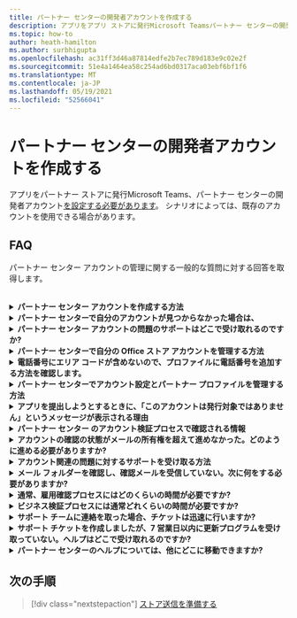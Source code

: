 ```yaml
---
title: パートナー センターの開発者アカウントを作成する
description: アプリをアプリ ストアに発行Microsoft Teamsパートナー センターの開発者アカウントが必要です。
ms.topic: how-to
author: heath-hamilton
ms.author: surbhigupta
ms.openlocfilehash: ac31ff3d46a87814edfe2b7ec789d183e9c02e2f
ms.sourcegitcommit: 51e4a1464ea58c254ad6bd0317aca03ebf6bf1f6
ms.translationtype: MT
ms.contentlocale: ja-JP
ms.lasthandoff: 05/19/2021
ms.locfileid: "52566041"
---
```

# <a name="create-a-partner-center-developer-account"></a>パートナー センターの開発者アカウントを作成する

アプリをパートナー ストアに発行Microsoft Teams、パートナー センターの開発者アカウント[を設定する必要があります](/office/dev/store/open-a-developer-account)。 シナリオによっては、既存のアカウントを使用できる場合があります。

## <a name="faq"></a>FAQ

パートナー センター アカウントの管理に関する一般的な質問に対する回答を取得します。

<br>

<details>

<summary><b>パートナー センター アカウントを作成する方法</b></summary>

パートナー センター アカウントは、次のいずれかの方法で作成できます。

* パートナー センターを使い、Microsoft ネットワーク アカウントを持ってない場合は、[パートナー センターの登録] ページ [を使用してアカウントを作成します](/office/dev/store/open-a-developer-account#create-an-account-using-the-partner-center-enrollment-page)。
* 既に Microsoft パートナー ネットワークに登録している場合は、既存の Microsoft パートナー センターの登録を使用して、パートナー センターから直接アカウント [を作成します](/office/dev/store/open-a-developer-account#create-an-account-using-an-existing-partner-center-enrollment)。

<br>

</details>

<details>

<summary><b>パートナー センターで自分のアカウントが見つからなかった場合は、</b></summary>

パートナー センターの [サポート チケットを開き、](https://partner.microsoft.com/support/v2/?stage=1) 次の項目を選択します。

| メニュー | オプション |
| -------   | -------  |
|カテゴリ| 商用マーケットプレース|
| トピック | 一般的な Marketplace のヘルプと使い方に関する質問 |
| サブトピック| Office アドイン |

<br>

</details>

<details>

<summary><b>パートナー センター アカウントの問題のサポートはどこで受け取れるのですか?</b></summary>

発行元 [のサポート ページにアクセスして](https://aka.ms/marketplacepublishersupport) 、問題を検索します。 ガイダンスが役に立たなかった場合は、パートナー センターの [サポート チケットを作成します](/azure/marketplace/partner-center-portal/support#how-to-open-a-support-ticket)。

<br>

</details>

<details>

<summary><b>パートナー センターで自分の Office ストア アカウントを管理する方法</b></summary>

詳細については [、「パートナー センターを通じてアカウントを管理する」](/office/dev/store/manage-account-settings-and-profile) を参照してください。

<br>

</details>

<details>

<summary><b>電話番号にエリア コードが含めないので、プロファイルに電話番号を追加する方法を確認します。</b></summary>

電話番号には、国コード、地域コード、電話番号の 3 つの部分があります。 電話番号にエリア コードが含されていない場合は、2 番目のボックスを空のままにして、3 番目のボックスに入力します。

<br>

</details>

<details>

<summary><b>パートナー センターでアカウント設定とパートナー プロファイルを管理する方法</b></summary>

詳細については [、「アカウント設定とプロファイル情報の管理」](/windows/uwp/publish/manage-account-settings-and-profile#additional-settings-and-info) を参照してください。

<br>

</details>

<details>

<summary><b>アプリを提出しようとするときに、「このアカウントは発行対象ではありません」というメッセージが表示される理由</b></summary>

アカウント検証の状態が保留中のため、この [エラー メッセージを](/partner-center/verification-responses) 受け取った。 パートナー センター ダッシュボードで状態を確認 [します](https://partner.microsoft.com/dashboard)。 [アカウント]**設定** アイコンを選択し、[開発者設定] >**アカウント>選択します**。

![パートナー センターの検証状態](~/assets/images/partner-center-verification-status.png)

<br>

</details>

<details>

<summary><b>パートナー センター のアカウント検証プロセスで確認される情報</b></summary>

検証領域は、電子メールの所有権 **、雇用、** およびビジネスの **3****つがあります**。 詳細については、「確認済み [」と「応答方法」を参照してください](/partner-center/verification-responses#what-is-verified-and-how-to-respond)。

プライマリ連絡先、グローバル管理者、またはアカウント管理者の場合は、確認の状態を監視し、プロファイル ページの進行状況を追跡できます。

検証プロセスが完了すると、プロファイル ページの登録の状態が保留中から *承認済みに**変わります*。 プライマリ連絡先は、数営業日以内に Microsoft から電子メールを受信します。

<br>

</details>

<details>

<summary><b>アカウントの確認の状態がメールの所有権を超えて進めなかった。どのように進める必要がありますか?</b></summary>

電子メール **所有権の検証** プロセス中に、確認メールがプライマリ連絡先に送信されます。 メインの連絡先の受信トレイで、[必要な maccount@microsoft.com] という件名のメールを確認します **。Microsoft** でメール アカウントを確認し、電子メールの検証プロセスを完了します。 確認メールは、パートナー センター のアカウント設定に記載されているアドレスに送信されます。

電子メールの検証プロセスについては、次の情報を覚えておいてください。

* 電子メール検証リンクは 7 日間のみ有効です。
* パートナー プロファイル ページにアクセスし、[確認メールの再送信] リンクを選択すると、電子メールの再送信 **を要求** できます。
* メールを確実に受信するには、安全なドメイン microsoft.com **リストを** 作成し、迷惑メール フォルダーを確認します。

<br>

</details>

<details>

<summary><b>アカウント関連の問題に対するサポートを受け取る方法</b></summary>

詳細 [については、「パートナー センターの商用マーケットプレース プログラムのサポート」を](/azure/marketplace/partner-center-portal/support) 参照してください。

<br>

</details>

<details>

<summary><b>メール フォルダーを確認し、確認メールを受信していない。次に何をする必要がありますか?</b></summary>

以下の操作を試してください。

* 迷惑メールフォルダーまたはスパム フォルダーを確認します。
* ブラウザー キャッシュをクリアし、パートナー センター アカウント ダッシュボードに移動し、[検証メールの再送信 **] を選択します**。
* 別のブラウザーから **[再送信確認メール** ] リンクにアクセスしてみてください。
* IT 部門と一緒に作業して、確認メールが電子メール サーバーによってブロックされていないことを確認します。
* サーバーのスパム フィルターを調整して、サーバーからのすべてのメールを許可または **maccount@microsoft.com。**

<br>

</details>

<details>

<summary><b>通常、雇用確認プロセスにはどのくらいの時間が必要ですか?</b></summary>

提出された詳細が正しい場合、雇用確認プロセスの完了には約 2 時間かかります。

<br>

</details>

<details>

<summary><b>ビジネス検証プロセスには通常どれくらいの時間が必要ですか?</b></summary>

必要なすべてのドキュメントが提出された場合、ビジネス検証の完了には 1 日から 2 営業日かかります。

<br>

</details>

<details>

<summary><b>サポート チームに連絡を取った場合、チケットは迅速に行いますか?</b></summary>

サポート チケットは 1 週間で解決されます。 サポート チケットの作成時に指定したメールに送信された更新プログラムを確認します。

<br>

</details>

<details>

<summary><b>サポート チケットを作成しましたが、7 営業日以内に更新プログラムを受け取っていない。ヘルプはどこで受け取れるのですか?</b></summary>

次の詳細を含む <a href="mailto:teamsubm@microsoft.com">teamsubm@microsoft.com</a> メールを送信します。

* **件名 :** パートナー センター アカウントの問題 *<your app name>*
* **メール本文**:
    * サポート チケット番号。
    * 販売者 ID。
    * 問題のスクリーンショット (可能な場合)。

<br>

</details>

<details>

<summary><b>パートナー センターのヘルプについては、他にどこに移動できますか?</b></summary>

次のリソースも支援できます。

* [Microsoft 365申請に関する FAQ](/office/dev/store/appsource-submission-faq)です。
* [商用マーケットプレースのドキュメント](/azure/marketplace/)。

<br>

</details>

## <a name="next-step"></a>次の手順

> [!div class="nextstepaction"]
> [ストア送信を準備する](~/concepts/deploy-and-publish/appsource/prepare/submission-checklist.md)
